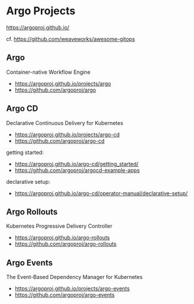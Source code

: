 # Argo Projects

https://argoproj.github.io/

cf. https://github.com/weaveworks/awesome-gitops

## Argo

Container-native Workflow Engine

- https://argoproj.github.io/projects/argo
- https://github.com/argoproj/argo

## Argo CD

Declarative Continuous Delivery for Kubernetes

- https://argoproj.github.io/projects/argo-cd
- https://github.com/argoproj/argo-cd

getting started:

- https://argoproj.github.io/argo-cd/getting_started/
- https://github.com/argoproj/argocd-example-apps

declarative setup:

- https://argoproj.github.io/argo-cd/operator-manual/declarative-setup/

## Argo Rollouts

Kubernetes Progressive Delivery Controller

- https://argoproj.github.io/argo-rollouts
- https://github.com/argoproj/argo-rollouts

## Argo Events

The Event-Based Dependency Manager for Kubernetes

- https://argoproj.github.io/projects/argo-events
- https://github.com/argoproj/argo-events
